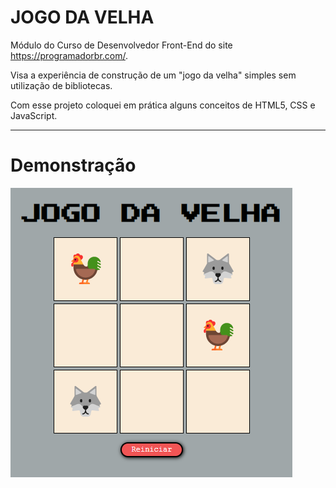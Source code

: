 # JOGO DA VELHA

Módulo do Curso de Desenvolvedor Front-End do site https://programadorbr.com/.

Visa a experiência de construção de um "jogo da velha" simples sem utilização de bibliotecas. 

Com esse projeto coloquei em prática alguns conceitos de HTML5, CSS e JavaScript.

<hr>

<h1>Demonstração</h1>

<a href="jhttps://hebert-santana.github.io/jogo-da-velha/">
  <img align="center" src="jogo.png" />
</a>


